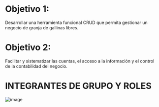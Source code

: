 #  Objetivo 1:
Desarrollar una herramienta funcional CRUD que permita gestionar un negocio de granja de gallinas libres.

# Objetivo 2: 
Facilitar y sistematizar las cuentas, el acceso a la información y el control de la contabilidad del negocio.


# INTEGRANTES DE GRUPO Y ROLES

![image](https://user-images.githubusercontent.com/70874166/188007914-645323fe-d507-4cc7-bea0-5432791b710d.png)
